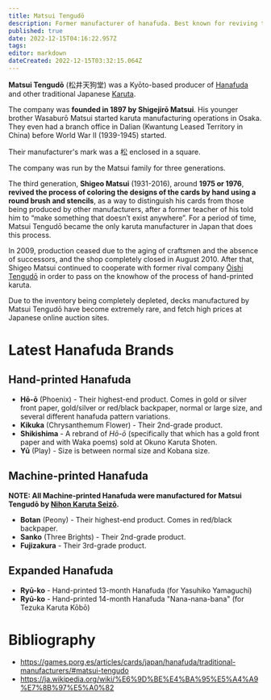 ```yaml
---
title: Matsui Tengudō
description: Former manufacturer of hanafuda. Best known for reviving the hand-printing process.
published: true
date: 2022-12-15T04:16:22.957Z
tags: 
editor: markdown
dateCreated: 2022-12-15T03:32:15.064Z
---
```


**Matsui Tengudō** (松井天狗堂) was a Kyōto-based producer of [Hanafuda](/en/hanafuda) and other traditional Japanese [Karuta](/en/karuta).

The company was **founded in 1897 by Shigejirō Matsui**. His younger brother Wasaburō Matsui started karuta manufacturing operations in Osaka. They even had a branch office in Dalian (Kwantung Leased Territory in China) before World War II (1939-1945) started.

Their manufacturer's mark was a 松 enclosed in a square.

The company was run by the Matsui family for three generations.

The third generation, **Shigeo Matsui** (1931-2016), around **1975 or 1976**, **revived the process of coloring the designs of the cards by hand using a round brush and stencils**, as a way to distinguish his cards from those being produced by other manufacturers, after a former teacher of his told him to “make something that doesn’t exist anywhere”. For a period of time, Matsui Tengudō became the only karuta manufacturer in Japan that does this process. 

In 2009, production ceased due to the aging of craftsmen and the absence of successors, and the shop completely closed in August 2010. After that, Shigeo Matsui continued to cooperate with former rival company [Ōishi Tengudō](/en/hanafuda/manufacturers/oishitengudo) in order to pass on the knowhow of the process of hand-printed karuta.

Due to the inventory being completely depleted, decks manufactured by Matsui Tengudō have become extremely rare, and fetch high prices at Japanese online auction sites.

# Latest Hanafuda Brands
## Hand-printed Hanafuda
- **Hō-ō** (Phoenix) - Their highest-end product. Comes in gold or silver front paper, gold/silver or red/black backpaper, normal or large size, and several different hanafuda pattern variations.
- **Kikuka** (Chrysanthemum Flower) - Their 2nd-grade product.
- **Shikishima** - A rebrand of *Hō-ō* (specifically that which has a gold front paper and with Waka poems) sold at Okuno Karuta Shoten.
- **Yū** (Play) - Size is between normal size and Kobana size.
## Machine-printed Hanafuda
**NOTE: All Machine-printed Hanafuda were manufactured for Matsui Tengudō by [Nihon Karuta Seizō](/en/hanafuda/manufacturers/nihonkaruta).**
- **Botan** (Peony) - Their highest-end product. Comes in red/black backpaper.
- **Sanko** (Three Brights) - Their 2nd-grade product.
- **Fujizakura** - Their 3rd-grade product.
## Expanded Hanafuda
- **Ryū-ko** - Hand-printed 13-month Hanafuda (for Yasuhiko Yamaguchi)
- **Ryū-ko** - Hand-printed 14-month Hanafuda "Nana-nana-bana" (for Tezuka Karuta Kōbō)

# Bibliography
- https://games.porg.es/articles/cards/japan/hanafuda/traditional-manufacturers/#matsui-tengudo
- https://ja.wikipedia.org/wiki/%E6%9D%BE%E4%BA%95%E5%A4%A9%E7%8B%97%E5%A0%82